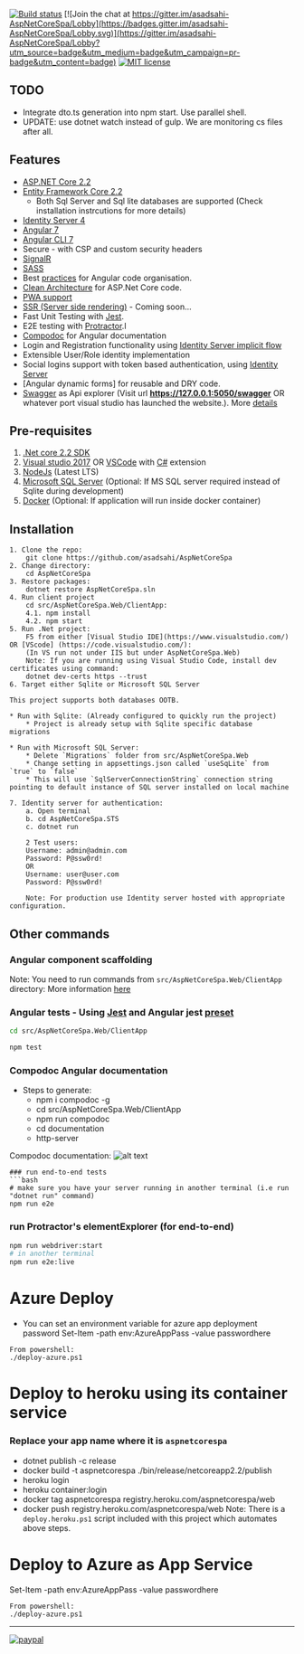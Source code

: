 [![Build status](https://asadsahi.visualstudio.com/_apis/public/build/definitions/a1519ab8-9104-47eb-96cc-6c37519c8b69/7/badge)](https://asadsahi.visualstudio.com/playground/_build/index?context=allDefinitions&path=%5C&definitionId=7&_a=completed)
[![Join the chat at https://gitter.im/asadsahi-AspNetCoreSpa/Lobby](https://badges.gitter.im/asadsahi-AspNetCoreSpa/Lobby.svg)](https://gitter.im/asadsahi-AspNetCoreSpa/Lobby?utm_source=badge&utm_medium=badge&utm_campaign=pr-badge&utm_content=badge)
[![MIT license](http://img.shields.io/badge/license-MIT-brightgreen.svg)](http://opensource.org/licenses/MIT)

## TODO

- Integrate dto.ts generation into npm start. Use parallel shell.
- UPDATE: use dotnet watch instead of gulp. We are monitoring cs files after all.

## Features

* [ASP.NET Core 2.2](http://www.dot.net/)
* [Entity Framework Core 2.2](https://docs.efproject.net/en/latest/)
    * Both Sql Server and Sql lite databases are supported (Check installation instrcutions for more details)
* [Identity Server 4](http://identityserver.io/)
* [Angular 7](https://angular.io/)
* [Angular CLI 7](https://cli.angular.io/)
* Secure - with CSP and custom security headers
* [SignalR](https://github.com/aspnet/SignalR/)
* [SASS](http://sass-lang.com/)
* Best [practices](https://angular.io/docs/ts/latest/guide/style-guide.html) for Angular code organisation.
* [Clean Architecture](https://github.com/ardalis/CleanArchitecture) for ASP.Net Core code.
* [PWA support](https://developers.google.com/web/progressive-web-apps/)
* [SSR (Server side rendering)](https://angular.io/guide/universal) - Coming soon...
* Fast Unit Testing with [Jest](https://facebook.github.io/jest/).
* E2E testing with [Protractor](http://www.protractortest.org).l
* [Compodoc](https://compodoc.github.io/compodoc/) for Angular documentation
* Login and Registration functionality using [Identity Server implicit flow](http://identityserver.io/)
* Extensible User/Role identity implementation
* Social logins support with token based authentication, using [Identity Server](http://identityserver.io/)
* [Angular dynamic forms] for reusable and DRY code.
* [Swagger](http://swagger.io/) as Api explorer (Visit url **https://127.0.0.1:5050/swagger** OR whatever port visual studio has launched the website.). More [details](https://github.com/domaindrivendev/Swashbuckle.AspNetCore)
 
## Pre-requisites

1. [.Net core 2.2 SDK](https://www.microsoft.com/net/core#windows)
2. [Visual studio 2017](https://www.visualstudio.com/) OR [VSCode](https://code.visualstudio.com/) with [C#](https://marketplace.visualstudio.com/items?itemName=ms-vscode.csharp) extension
3. [NodeJs](https://nodejs.org/en/) (Latest LTS)
4. [Microsoft SQL Server](https://www.microsoft.com/en-us/sql-server/sql-server-2017) (Optional: If MS SQL server required instead of Sqlite during development)
5. [Docker](https://www.docker.com/) (Optional: If application will run inside docker container)

## Installation
```
1. Clone the repo:
    git clone https://github.com/asadsahi/AspNetCoreSpa
2. Change directory:
    cd AspNetCoreSpa
3. Restore packages:
    dotnet restore AspNetCoreSpa.sln
4. Run client project
    cd src/AspNetCoreSpa.Web/ClientApp:
    4.1. npm install
    4.2. npm start
5. Run .Net project:
    F5 from either [Visual Studio IDE](https://www.visualstudio.com/) OR [VScode] (https://code.visualstudio.com/):
	(In VS run not under IIS but under AspNetCoreSpa.Web)
    Note: If you are running using Visual Studio Code, install dev certificates using command:
    dotnet dev-certs https --trust
6. Target either Sqlite or Microsoft SQL Server
    
This project supports both databases OOTB.

* Run with Sqlite: (Already configured to quickly run the project)
    * Project is already setup with Sqlite specific database migrations

* Run with Microsoft SQL Server:
    * Delete `Migrations` folder from src/AspNetCoreSpa.Web
    * Change setting in appsettings.json called `useSqLite` from `true` to `false`
    * This will use `SqlServerConnectionString` connection string pointing to default instance of SQL server installed on local machine

7. Identity server for authentication:
    a. Open terminal
    b. cd AspNetCoreSpa.STS
    c. dotnet run

	2 Test users:
	Username: admin@admin.com
	Password: P@ssw0rd!
	OR
	Username: user@user.com
	Password: P@ssw0rd!

    Note: For production use Identity server hosted with appropriate configuration.    
```

## Other commands

### Angular component scaffolding

Note: You need to run commands from `src/AspNetCoreSpa.Web/ClientApp` directory: More information [here](https://angular.io/cli)

### Angular tests - Using [Jest](https://jestjs.io/en/) and Angular jest [preset](https://github.com/thymikee/jest-preset-angular)
```bash
cd src/AspNetCoreSpa.Web/ClientApp

npm test
```
### Compodoc Angular documentation
 * Steps to generate:
    * npm i compodoc -g
    * cd src/AspNetCoreSpa.Web/ClientApp
    * npm run compodoc
    * cd documentation
    * http-server

Compodoc documentation: ![alt text](compodoc.jpg "compodoc documentation")

```
### run end-to-end tests
```bash
# make sure you have your server running in another terminal (i.e run "dotnet run" command)
npm run e2e
```
### run Protractor's elementExplorer (for end-to-end)
```bash
npm run webdriver:start
# in another terminal
npm run e2e:live
```
# Azure Deploy
* You can set an environment variable for azure app deployment password
Set-Item -path env:AzureAppPass -value passwordhere
```
From powershell:
./deploy-azure.ps1
```
# Deploy to heroku using its container service
### Replace your app name where it is `aspnetcorespa`
* dotnet publish -c release
* docker build -t aspnetcorespa ./bin/release/netcoreapp2.2/publish
* heroku login
* heroku container:login
* docker tag aspnetcorespa registry.heroku.com/aspnetcorespa/web
* docker push registry.heroku.com/aspnetcorespa/web
Note: There is a `deploy.heroku.ps1` script included with this project which automates above steps.

# Deploy to Azure as App Service
Set-Item -path env:AzureAppPass -value passwordhere
```
From powershell:
./deploy-azure.ps1
```

---

[![paypal](https://www.paypalobjects.com/en_US/i/btn/btn_donateCC_LG.gif)](https://www.paypal.com/cgi-bin/webscr?cmd=_s-xclick&hosted_button_id=RB7XESV8CP7GW)
